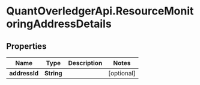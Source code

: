 # QuantOverledgerApi.ResourceMonitoringAddressDetails

## Properties

Name | Type | Description | Notes
------------ | ------------- | ------------- | -------------
**addressId** | **String** |  | [optional] 


